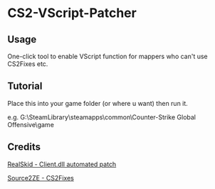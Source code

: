 # CS2-VScript-Patcher

## Usage

One-click tool to enable VScript function for mappers who can't use CS2Fixes etc.

## Tutorial

Place this into your game folder (or where u want) then run it.

e.g. G:\SteamLibrary\steamapps\common\Counter-Strike Global Offensive\game

## Credits

[RealSkid - Client.dll automated patch](https://www.unknowncheats.me/forum/counter-strike-2-a/587993-client-dll-automated-patch.html)

[Source2ZE - CS2Fixes](https://github.com/Source2ZE/CS2Fixes)
